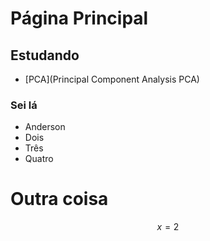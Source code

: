 # Página Principal

## Estudando

- [PCA](Principal Component Analysis PCA)

### Sei lá

- Anderson
- Dois
- Três
- Quatro

# Outra coisa

$$x = 2$$